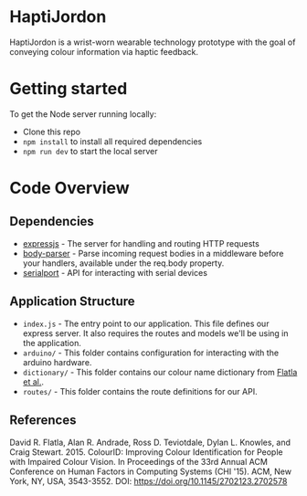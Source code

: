 # HaptiJordon

HaptiJordon is a wrist-worn wearable technology prototype with the goal of conveying colour information via haptic feedback.

# Getting started

To get the Node server running locally:

- Clone this repo
- `npm install` to install all required dependencies
- `npm run dev` to start the local server

# Code Overview

## Dependencies

- [expressjs](https://github.com/expressjs/express) - The server for handling and routing HTTP requests
- [body-parser](https://github.com/expressjs/body-parser) - Parse incoming request bodies in a middleware before your handlers, available under the req.body property.
- [serialport](https://github.com/node-serialport/node-serialport) - API for interacting with serial devices

## Application Structure

- `index.js` - The entry point to our application. This file defines our express server. It also requires the routes and models we'll be using in the application.
- `arduino/` - This folder contains configuration for interacting with the arduino hardware.
- `dictionary/` - This folder contains our colour name dictionary from [Flatla et al.][1].
- `routes/` - This folder contains the route definitions for our API.

## References

David R. Flatla, Alan R. Andrade, Ross D. Teviotdale, Dylan L. Knowles, and Craig Stewart. 2015. ColourID: Improving Colour Identification for People with Impaired Colour Vision. In Proceedings of the 33rd Annual ACM Conference on Human Factors in Computing Systems (CHI '15). ACM, New York, NY, USA, 3543-3552. DOI: https://doi.org/10.1145/2702123.2702578

[1]: https://doi.org/10.1145/2702123.2702578
